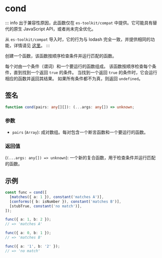 # cond

::: info
出于兼容性原因，此函数仅在 `es-toolkit/compat` 中提供。它可能具有替代的原生 JavaScript API，或者尚未完全优化。

从 `es-toolkit/compat` 导入时，它的行为与 lodash 完全一致，并提供相同的功能，详情请见 [这里](../../../compatibility.md)。
:::

创建一个函数，该函数按顺序检查条件并运行匹配的函数。

每个对由一个条件（谓词）和一个要运行的函数组成。
该函数按顺序检查每个条件，直到找到一个返回 `true` 的条件。
当找到一个返回 `true` 的条件时，它会运行相应的函数并返回其结果。
如果所有条件都不为真，则返回 `undefined`。

## 签名

```typescript
function cond(pairs: any[][]): (...args: any[]) => unknown;
```

### 参数

- `pairs` (`Array`): 成对数组。每对包含一个断言函数和一个要运行的函数。

### 返回值

(`(...args: any[]) => unknown`): 一个新的复合函数，用于检查条件并运行匹配的函数。

## 示例

```typescript
const func = cond([
  [matches({ a: 1 }), constant('matches A')],
  [conforms({ b: isNumber }), constant('matches B')],
  [stubTrue, constant('no match')],
]);

func({ a: 1, b: 2 });
// => 'matches A'

func({ a: 0, b: 1 });
// => 'matches B'

func({ a: '1', b: '2' });
// => 'no match'
```
